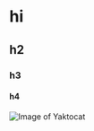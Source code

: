 # hi

## h2

### h3


#### h4


![Image of Yaktocat](https://octodex.github.com/images/yaktocat.png)
